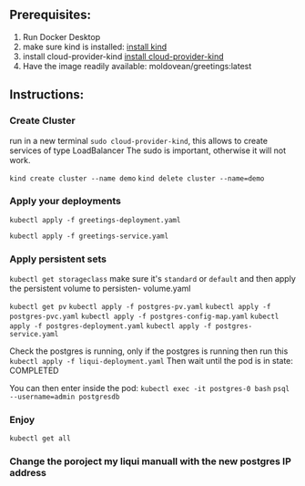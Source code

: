 ## Prerequisites:

1. Run Docker Desktop
2. make sure kind is installed: [install kind](https://kind.sigs.k8s.io/docs/user/quick-start/#installing-from-release-binaries)
3. install cloud-provider-kind [install cloud-provider-kind](https://github.com/kubernetes-sigs/cloud-provider-kind/releases)
1. Have the image readily available: moldovean/greetings:latest

## Instructions:

### Create Cluster
run in a new terminal `sudo cloud-provider-kind`, this allows to create services of type LoadBalancer
The sudo is important, otherwise it will not work.

`kind create cluster --name demo` 
`kind delete cluster --name=demo`

### Apply your deployments
`kubectl apply -f greetings-deployment.yaml`

`kubectl apply -f greetings-service.yaml`

### Apply persistent sets
`kubectl get storageclass`
make sure it's `standard` or `default` and  then apply the persistent volume to persisten- volume.yaml

` kubectl get pv `
` kubectl apply -f postgres-pv.yaml `
` kubectl apply -f postgres-pvc.yaml `
` kubectl apply -f postgres-config-map.yaml `
` kubectl apply -f postgres-deployment.yaml `
` kubectl apply -f postgres-service.yaml  `

Check the postgres is running, only if the postgres is running then run this
`kubectl apply -f liqui-deployment.yaml`
Then wait until the pod is in state: COMPLETED


You can then enter inside the pod:
`kubectl exec -it postgres-0 bash`
`psql --username=admin postgresdb`

### Enjoy
`kubectl get all`

### Change the poroject my  liqui manuall with the new postgres IP address
